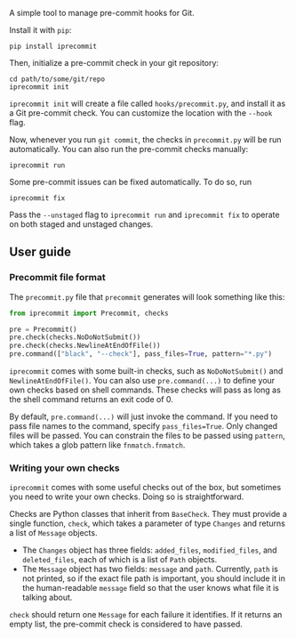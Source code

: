 A simple tool to manage pre-commit hooks for Git.

Install it with `pip`:

```shell
pip install iprecommit
```

Then, initialize a pre-commit check in your git repository:

```shell
cd path/to/some/git/repo
iprecommit init
```

`iprecommit init` will create a file called `hooks/precommit.py`, and install it as a Git pre-commit check. You can customize the location with the `--hook` flag.

Now, whenever you run `git commit`, the checks in `precommit.py` will be run automatically. You can also run the pre-commit checks manually:

```shell
iprecommit run
```

Some pre-commit issues can be fixed automatically. To do so, run

```shell
iprecommit fix
```

Pass the `--unstaged` flag to `iprecommit run` and `iprecommit fix` to operate on both staged and unstaged changes.


## User guide
### Precommit file format
The `precommit.py` file that `precommit` generates will look something like this:

```python
from iprecommit import Precommit, checks

pre = Precommit()
pre.check(checks.NoDoNotSubmit())
pre.check(checks.NewlineAtEndOfFile())
pre.command(["black", "--check"], pass_files=True, pattern="*.py")
```

`iprecommit` comes with some built-in checks, such as `NoDoNotSubmit()` and `NewlineAtEndOfFile()`. You can also use `pre.command(...)` to define your own checks based on shell commands. These checks will pass as long as the shell command returns an exit code of 0.

By default, `pre.command(...)` will just invoke the command. If you need to pass file names to the command, specify `pass_files=True`. Only changed files will be passed. You can constrain the files to be passed using `pattern`, which takes a glob pattern like `fnmatch.fnmatch`.

### Writing your own checks
`iprecommit` comes with some useful checks out of the box, but sometimes you need to write your own checks. Doing so is straightforward.

Checks are Python classes that inherit from `BaseCheck`. They must provide a single function, `check`, which takes a parameter of type `Changes` and returns a list of `Message` objects.

- The `Changes` object has three fields: `added_files`, `modified_files`, and `deleted_files`, each of which is a list of `Path` objects.
- The `Message` object has two fields: `message` and `path`. Currently, `path` is not printed, so if the exact file path is important, you should include it in the human-readable `message` field so that the user knows what file it is talking about.

`check` should return one `Message` for each failure it identifies. If it returns an empty list, the pre-commit check is considered to have passed.
